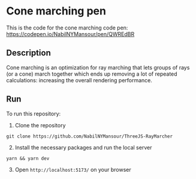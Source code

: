 # Cone marching pen

This is the code for the cone marching code pen: https://codepen.io/NabilNYMansour/pen/QWREdBR
## Description

Cone marching is an optimization for ray marching that lets groups of rays (or a cone) march together which ends up removing a lot of repeated calculations: increasing the overall rendering performance.

## Run
To run this repository:

1. Clone the repository
```
git clone https://github.com/NabilNYMansour/ThreeJS-RayMarcher
```
2. Install the necessary packages and run the local server
```
yarn && yarn dev
```
3. Open `http://localhost:5173/` on your browser
